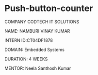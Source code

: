 # Push-button-counter
COMPANY CODTECH IT SOLUTIONS

NAME: NAMBURI VINAY KUMAR

INTERN ID:CT04DF1878

DOMAIN: Embedded Systems

DURATION: 4 WEEKS

MENTOR: Neela Santhosh Kumar

